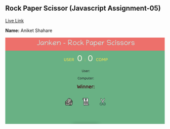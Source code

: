 ## Rock Paper Scissor (Javascript Assignment-05)  
[Live Link](https://rockpaperscissor05.netlify.app/)

**Name:** Aniket Shahare

![image](/Proj_Image/Project.png)
